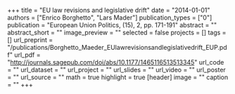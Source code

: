 +++
title = "EU law revisions and legislative drift"
date = "2014-01-01"
authors = ["Enrico Borghetto", "Lars Mader"]
publication_types = ["0"]
publication = "European Union Politics, (15), 2, pp. 171-191"
abstract = ""
abstract_short = ""
image_preview = ""
selected = false
projects = []
tags = []
url_preprint = "/publications/Borghetto_Maeder_EUlawrevisionsandlegislativedrift_EUP.pdf"
url_pdf = "http://journals.sagepub.com/doi/abs/10.1177/1465116513513345"
url_code = ""
url_dataset = ""
url_project = ""
url_slides = ""
url_video = ""
url_poster = ""
url_source = ""
math = true
highlight = true
[header]
image = ""
caption = ""
+++
